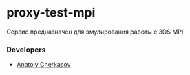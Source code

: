 # proxy-test-mpi

Сервис предназначен для эмулирования работы с 3DS MPI


### Developers

- [Anatoly Cherkasov](https://github.com/avcherkasov)
 
